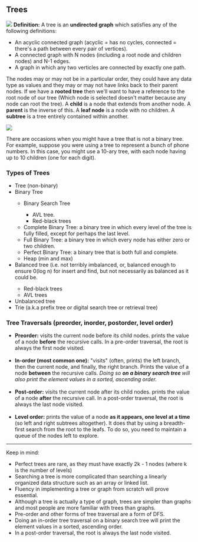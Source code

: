 <h2>Trees</h2>
<img src='https://bournetocode.com/projects/AQA_A_Theory/pages/img/RootedTree.png'/>
<b>Definition:</b> A tree is an <b>undirected graph</b> which satisfies any of the following definitions: 
<ul>
  <li>An acyclic connected graph (acyclic = has no cycles, connected = there's a path between every pair of vertices).</li>
  <li>A connected graph with N nodes (including a root node and children nodes) and N-1 edges.</li>
  <li>A graph in which any two verticles are connected by exactly one path.</li>
</ul>

<p>The nodes may or may not be in a particular order, they could have any data type as values and they may or may not have links back to their parent nodes. If we have a <b>rooted tree</b> then we'll want to have a reference to the root node of our tree (Which node is selected doesn't matter because any node can root the tree). A <b>child</b> is a node that extends from another node. A <b>parent</b> is the inverse of this. A <b>leaf node</b> is a node with no children. A <b>subtree</b> is a tree entirely contained within another. </p>

<img src="https://media.geeksforgeeks.org/wp-content/uploads/llTernary.jpg"></img>
<p>There are occasions when you might have a tree that is not a binary tree. For example, suppose you were using a tree to represent a bunch of phone numbers. In this case, you might use a 10-ary tree, with each node having up to 10 children (one for each digit).</p>

<h3>Types of Trees</h3>
<ul>
  <li>Tree (non-binary)</li>
  <li>Binary Tree</li>
    <ul>
      <li>Binary Search Tree</li>
        <ul>
          <li>AVL tree.</li>
          <li>Red-black trees</li>
        </ul>
      <li>Complete Binary Tree: a binary tree in which every level of the tree is fully filled, except for perhaps the last level.</li>
      <li>Full Binary Tree: a binary tree in which every node has either zero or two children.</li>
      <li>Perfect Binary Tree: a binary tree that is both full and complete.</li>
      <li>Heap (min and max)</li>
    </ul>
  <li>Balanced tree (i.e. not terribly imbalanced, or, balanced enough to ensure 0(log n) for insert and find, but not necessarily as balanced as it could be.</li>
    <ul>
      <li>Red-black trees</li>
      <li>AVL trees</li>
    </ul>
  <li>Unbalanced tree</li>
  <li>Trie (a.k.a prefix tree or digital search tree or retrieval tree)</li>
</ul>

<h3>Tree Traversals (preorder, inorder, postorder, level order)</h3>
<ul>
  <li><b>Preorder:</b> visits the current node before its child nodes. prints the value of a node <b>before</b> the recursive calls. In a pre-order traversal, the root is always the first node visited.</li>
  </br>
  <li><b>In-order (most common one):</b> "visits" (often, prints) the left branch, then the current node, and finally, the right branch. Prints the value of a node <b>between</b> the recursive calls.<i> Doing so <b>on a binary search tree </b> will also print the element values in a sorted, ascending order. </i></li>
    </br>
  <li><b>Post-order:</b> visits the current node after its child nodes. prints the value of a node <b>after</b> the recursive call. In a post-order traversal, the root is always the last node visited.</li>
    </br>
  <li><b>Level order:</b> prints the value of a node <b>as it appears, one level at a time</b> (so left and right subtrees altogether). It does that by using a breadth-first search from the root to the leafs. To do so, you need to maintain a queue of the nodes left to explore.</li>
</ul>


---

 Keep in mind: 
 <ul>
  <li>Perfect trees are rare, as they must have exactly 2k - 1 nodes (where k is the number of levels)</li>
  <li>Searching a tree is more complicated than searching a linearly organized data structure such as an array or linked list.</li>
  <li>Fluency in implementing a tree or graph from scratch will prove essential.</li>
  <li>Although a tree is actually a type of graph, trees are simpler than graphs and most people are more familiar with trees than graphs.</li>
  <li>Pre-order and other forms of tree traversal are a form of DFS.</li>
  <li>Doing an in-order tree traversal on a binary search tree will print the element values in a sorted, ascending order. </li>
  <li>In a post-order traversal, the root is always the last node visited.</li>
</ul>
